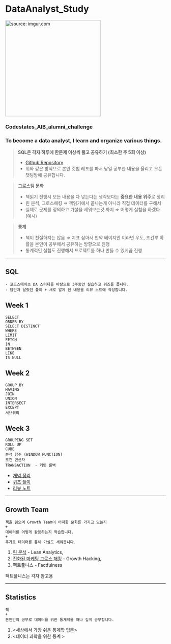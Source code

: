 # DataAnalyst_Study

<a href="https://imgur.com/26rqylz"><img src="https://i.imgur.com/26rqylz.png" width="300" height="300" title="source: imgur.com" /></a>

###  Codestates_AIB_alumni_challenge 
### To become a data analyst, I learn and organize various things.




> **SQL은 각자 하루에 한문제 이상씩 풀고 공유하기 (최소한 주 5회 이상)**
> 
> - [Github Repository](https://github.com/syh0397/DataAnalyst_Study)
> - 위와 같은 방식으로 본인 깃헙 레포를 파서 당일 공부한 내용을 올리고 오픈챗팅방에 공유합니다.

> **그로스팀 문화**
> 
> - 책읽기 진행시 모든 내용을 다 넣는다는 생각보다는 **중요한 내용 위주**로 정리
> - 린 분석, 그로스해킹 ⇒ 책읽기에서 끝나는게 아니라 직접 데이터를 구해서
> - 실제로 문제를 정의하고 가설을 세워보는것 까지 ⇒ 어떻게 실험을 하겠다 (예시)

> **통계**
> 
> - 책이 친절하지는 않음 ⇒ 지표 삼아서 만약 베이지안 이라면 우도, 조건부 확률을 본인이 공부해서 공유하는 방향으로 진행
> - 통계적인 실험도 진행해서 프로젝트를 하나 만들 수 있게끔 진행


---

## SQL

```
- 코드스테이츠 DA 스터디를 바탕으로 3주동안 실습하고 퀴즈를 풉니다. 
- 답안과 달랐던 풀이 + 새로 알게 된 내용을 리뷰 노트에 작성합니다.
``` 

## Week 1

```
SELECT 
ORDER BY 
SELECT DISTINCT
WHERE
LIMIT
FETCH
IN
BETWEEN
LIKE
IS NULL
```


## Week 2

```
GROUP BY
HAVING
JOIN 
UNION
INTERSECT
EXCEPT
서브쿼리
```


## Week 3

```
GROUPING SET
ROLL UP
CUBE
분석 함수 (WINDOW FUNCTION)
조건 연산자
TRANSACTION  - 커밋 롤백
```

- [개념 정리]()
- [퀴즈 풀이]()
- [리뷰 노트]()


---

## Growth Team

```
책을 읽으며 Growth Team이 어떠한 문화를 가지고 있는지 
+
데이터를 어떻게 활용하는지 학습합니다.
+ 
추가로 데이터를 통해 가설도 세워봅니다.
```

1. [린 분석](http://www.yes24.com/24/goods/11775117?scode=032&OzSrank=1) - Lean Analytics,
2. [진화된 마케팅 그로스 해킹](http://www.yes24.com/24/goods/53220322?scode=032&OzSrank=1) - Growth Hacking, 
3. 팩트풀니스 -  Factfulness 

팩트풀니스는 각자 참고용

---


## Statistics

``` 
책 
+ 
본인만의 공부로 데이터를 위한 통계학을 꽤나 깊게 공부합니다.
```

1. <세상에서 가장 쉬운 통계학 입문>
2. <데이터 과학을 위한 통계 >
